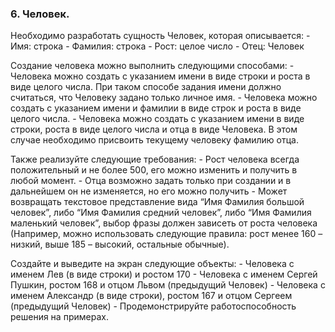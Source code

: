 ### 6. Человек.

Необходимо разработать сущность Человек, которая описывается:
    - Имя: строка
    - Фамилия: строка
    - Рост: целое число
    - Отец: Человек

Создание человека можно выполнить следующими способами:
    - Человека можно создать с указанием имени в виде строки и роста в виде целого числа. При таком способе задания имени должно считаться, что Человеку задано только личное имя.
    - Человека можно создать с указанием имени и фамилии в виде строк и роста в виде целого числа.
    - Человека можно создать с указанием имени в виде строки, роста в виде целого числа и отца в виде Человека. В этом случае необходимо присвоить текущему человеку фамилию отца.

Также реализуйте следующие требования:
    - Рост человека всегда положительный и не более 500, его можно изменить и получить в любой момент.
    - Отца возможно задать только при создании и в дальнейшем он не изменяется, но его можно получить
    - Может возвращать текстовое представление вида “Имя Фамилия большой человек”, либо “Имя Фамилия средний человек”, либо “Имя Фамилия маленький человек”, выбор фразы должен зависеть от роста человека (Например, можно использовать следующие правила: рост менее 160 – низкий, выше 185 – высокий, остальные обычные).

Создайте и выведите на экран следующие объекты:
    - Человека с именем Лев (в виде строки) и ростом 170
    - Человека с именем Сергей Пушкин, ростом 168 и отцом Львом (предыдущий Человек)
    - Человека с именем Александр (в виде строки), ростом 167 и отцом Сергеем (предыдущий Человек)
    - Продемонстрируйте работоспособность решения на примерах.



